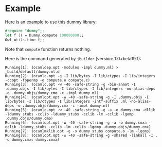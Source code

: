 # Example

Here is an example to use this dummy library:

```ocaml
#require "dummy";;
let f () = Dummy.compute 100000000;;
Owl_utils.time f;;
```

Note that `compute` function returns nothing.

Here is the command generated by `jbuilder` (version: 1.0+beta19.1):
```
Running[1]: (ocamldep.opt -modules -impl dummy.ml) > _build/default/dummy.ml.d
Running[2]: (ocamlc.opt -g -I lib/bytes -I lib/ctypes -I lib/integers -ccopt -fopenmp -o compute.o compute.c)
Running[3]: (ocamlc.opt -w -40 -safe-string -g -bin-annot -I .dummy.objs -I lib/bytes -I lib/ctypes -I lib/integers -no-alias-deps -o .dummy.objs/dummy.cmo -c -impl dummy.ml)
Running[4]: (ocamlopt.opt -w -40 -safe-string -g -I .dummy.objs -I lib/bytes -I lib/ctypes -I lib/integers -intf-suffix .ml -no-alias-deps -o .dummy.objs/dummy.cmx -c -impl dummy.ml)
Running[5]: (ocamlc.opt -w -40 -safe-string -g -a -o dummy.cma -dllib -ldummy_stubs -cclib -ldummy_stubs -cclib -lm -cclib -lgomp .dummy.objs/dummy.cmo)
Running[6]: (ocamlopt.opt -w -40 -safe-string -g -a -o dummy.cmxa -cclib -ldummy_stubs -cclib -lm -cclib -lgomp .dummy.objs/dummy.cmx)
Running[7]: (ocamlmklib.opt -g -o dummy_stubs compute.o -lm -lgomp)
Running[8]: (ocamlopt.opt -w -40 -safe-string -g -shared -linkall -I . -o dummy.cmxs dummy.cmxa)
```
